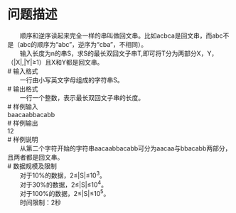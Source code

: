 <div id="pcont1" style="margin-top:20px; display:block;">

# 问题描述

<div class="pdcont">　　顺序和逆序读起来完全一样的串叫做回文串。比如acbca是回文串，而abc不是（abc的顺序为“abc”，逆序为“cba”，不相同）。<br/>
　　输入长度为n的串S，求S的最长双回文子串T,即可将T分为两部分X，Y，（|X|,|Y|≥1）且X和Y都是回文串。</div>
# 输入格式

<div class="pdcont">　　一行由小写英文字母组成的字符串S。</div>
# 输出格式

<div class="pdcont">　　一行一个整数，表示最长双回文子串的长度。</div>
# 样例输入

<div class="pddata">baacaabbacabb</div>
# 样例输出

<div class="pddata">12</div>
# 样例说明

<div class="pdcont">　　从第二个字符开始的字符串aacaabbacabb可分为aacaa与bbacabb两部分，且两者都是回文串。</div>
# 数据规模及限制

<div class="pdcont">　　对于10%的数据，2≤|S|≤10<sup>3</sup>。<br/>
　　对于30%的数据，2≤|S|≤10<sup>4</sup>。<br/>
　　对于100%的数据，2≤|S|≤10<sup>5</sup>。<br/>
　　时间限制：2秒</div>

</div>